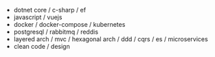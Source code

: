 - dotnet core / c-sharp / ef
- javascript / vuejs 
- docker / docker-compose /
  kubernetes
- postgresql / rabbitmq / reddis
- layered arch / mvc / hexagonal arch / 
  ddd / cqrs / es /
  microservices
- clean code / design
